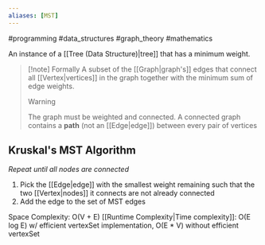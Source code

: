 ```yaml
---
aliases: [MST]
---
```

#programming #data_structures #graph_theory #mathematics 

An instance of a [[Tree (Data Structure)|tree]] that has a minimum weight.

>[!note] Formally
>A subset of the [[Graph|graph's]] edges that connect all [[Vertex|vertices]] in the graph together with the minimum sum of edge weights.
>>[!warning]
>>The graph must be weighted and connected. A connected graph contains a **path** (not an [[Edge|edge]]) between every pair of vertices

## Kruskal's MST Algorithm
*Repeat until all nodes are connected*
1. Pick the [[Edge|edge]] with the smallest weight remaining such that the two [[Vertex|nodes]] it connects are not already connected
2. Add the edge to the set of MST edges

Space Complexity: O(V + E)
[[Runtime Complexity|Time complexity]]: O(E log E) w/ efficient vertexSet implementation, O(E * V) without efficient vertexSet